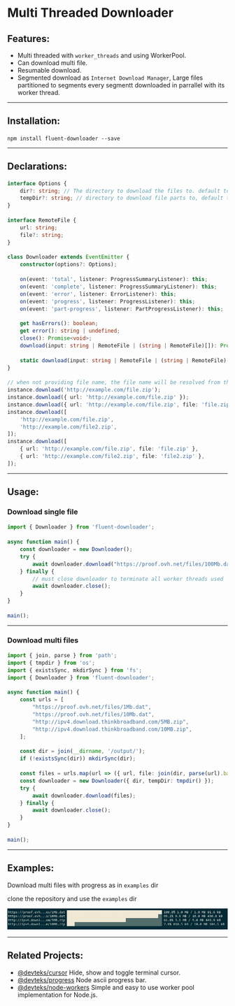 # Multi Threaded Downloader

## Features:
- Multi threaded with `worker_threads` and using WorkerPool.
- Can download multi file.
- Resumable download.
- Segmented download as `Internet Download Manager`, Large files partitioned to segments every segmentt downloaded in parrallel with its worker thread.

---

## Installation:

`npm install fluent-downloader --save`

---

## Declarations:

```typescript
interface Options {
	dir?: string; // The directory to download the files to. default to process.cwd()
	tempDir?: string; // directory to download file parts to, default to `{dir}`
}

interface RemoteFile {
	url: string;
	file?: string;
}

class Downloader extends EventEmitter {
	constructor(options?: Options);

	on(event: 'total', listener: ProgressSummaryListener): this;
	on(event: 'complete', listener: ProgressSummaryListener): this;
	on(event: 'error', listener: ErrorListener): this;
	on(event: 'progress', listener: ProgressListener): this;
	on(event: 'part-progress', listener: PartProgressListener): this;

	get hasErrors(): boolean;
	get error(): string | undefined;
	close(): Promise<void>;
	download(input: string | RemoteFile | (string | RemoteFile)[]): Promise<void>;

	static download(input: string | RemoteFile | (string | RemoteFile)[], options?: Options): Promise<void>;
}

// when not providing file name, the file name will be resolved from the url
instance.download('http://example.com/file.zip');
instance.download({ url: 'http://example.com/file.zip' });
instance.download({ url: 'http://example.com/file.zip', file: 'file.zip' });
instance.download([
	'http://example.com/file.zip',
	'http://example.com/file2.zip',
]);
instance.download([
	{ url: 'http://example.com/file.zip', file: 'file.zip' },
	{ url: 'http://example.com/file2.zip', file: 'file2.zip' },
]);

```

---

## Usage:

### Download single file

```typescript
import { Downloader } from 'fluent-downloader';

async function main() {
	const downloader = new Downloader();
	try {
		await downloader.download("https://proof.ovh.net/files/100Mb.dat");
	} finally {
		// must close downloader to terminate all worker threads used
		await downloader.close();
	}
}

main();
```

---

### Download multi files

```typescript
import { join, parse } from 'path';
import { tmpdir } from 'os';
import { existsSync, mkdirSync } from 'fs';
import { Downloader } from 'fluent-downloader';

async function main() {
	const urls = [
		"https://proof.ovh.net/files/1Mb.dat",
		"https://proof.ovh.net/files/10Mb.dat",
		"http://ipv4.download.thinkbroadband.com/5MB.zip",
		"http://ipv4.download.thinkbroadband.com/10MB.zip",
	];

	const dir = join(__dirname, '/output/');
	if (!existsSync(dir)) mkdirSync(dir);

	const files = urls.map(url => ({ url, file: join(dir, parse(url).base) }));
	const downloader = new Downloader({ dir, tempDir: tmpdir() });
	try {
		await downloader.download(files);
	} finally {
		await downloader.close();
	}
}

main();
```

---

## Examples:
Download multi files with progress as in `examples` dir

clone the repository and use the `examples` dir

![Sample Image](sample_img.jpg)

---

## Related Projects:
- [@devteks/cursor](https://github.com/mosamuhana/cursor) Hide, show and toggle terminal cursor.
- [@devteks/progress](https://github.com/mosamuhana/node-progress) Node ascii progress bar.
- [@devteks/node-workers](https://github.com/mosamuhana/node-workers) Simple and easy to use worker pool implementation for Node.js.
